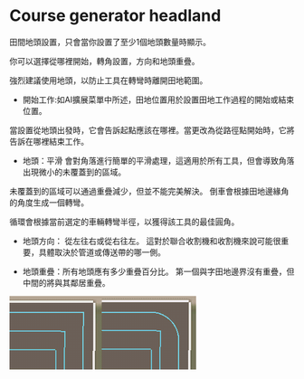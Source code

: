 # Course generator headland

  
  
田間地頭設置，只會當你設置了至少1個地頭數量時顯示。  
  
你可以選擇從哪裡開始，轉角設置，方向和地頭重疊。  
  
強烈建議使用地頭，以防止工具在轉彎時離開田地範圍。  
  


  
  
    
- 開始工作:如AI擴展菜單中所述，田地位置用於設置田地工作過程的開始或結束位置。  
  
當設置從地頭出發時，它會告訴起點應該在哪裡。當更改為從路徑點開始時，它將告訴在哪裡結束工作。  
  
    
- 地頭：平滑 會對角落進行簡單的平滑處理，這適用於所有工具，但會導致角落出現微小的未覆蓋到的區域。   
  
未覆蓋到的區域可以通過重疊減少，但並不能完美解決。  倒車會根據田地邊緣角的角度生成一個轉彎。   
  
循環會根據當前選定的車輛轉彎半徑，以獲得該工具的最佳圓角。   
  
    
- 地頭方向： 從左往右或從右往左。 這對於聯合收割機和收割機來說可能很重要，具體取決於管道或傳送帶的哪一側。   
  
    
- 地頭重疊：所有地頭應有多少重疊百分比。 第一個與字田地邊界沒有重疊，但中間的將與其鄰居重疊。  
  


![Image](../assets/images/sharproundcorner_0_0_330_130.png)


